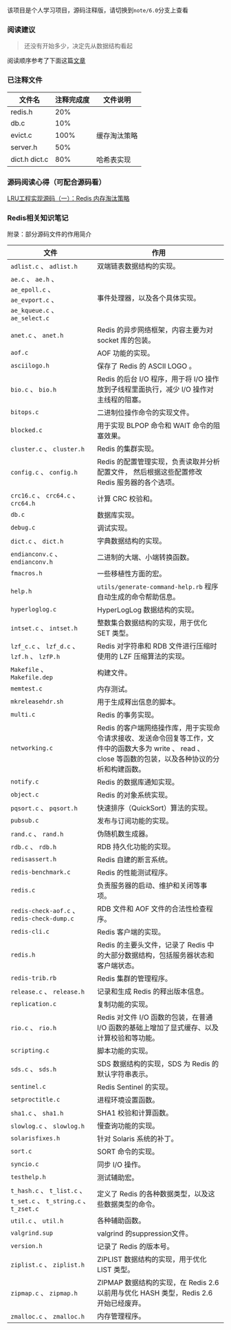 该项目是个人学习项目，源码注释版，请切换到`note/6.0`分支上查看

### 阅读建议

> 还没有开始多少，决定先从数据结构看起

阅读顺序参考了下面这篇[文章](https://blog.huangz.me/diary/2014/how-to-read-redis-source-code.html)

### 已注释文件
文件名|注释完成度|文件说明
----|--|--
redis.h| 20% | 
db.c | 10% | 
evict.c | 100% | 缓存淘汰策略
server.h | 50% | 
dict.h dict.c | 80% | 哈希表实现

### 源码阅读心得（可配合源码看）

[LRU工程实现源码（一）：Redis 内存淘汰策略](https://www.cnblogs.com/lifan1998/p/15001630.html)

### Redis相关知识笔记



附录：部分源码文件的作用简介

文件|作用 
---|---
``adlist.c`` 、 ``adlist.h``                                      | 双端链表数据结构的实现。     
``ae.c`` 、 ``ae.h`` 、 ``ae_epoll.c`` 、 ``ae_evport.c`` 、``ae_kqueue.c`` 、 ``ae_select.c``      | 事件处理器，以及各个具体实现。                        
``anet.c`` 、 ``anet.h``                                          | Redis 的异步网络框架，内容主要为对 socket 库的包装。            
``aof.c``                                                         | AOF 功能的实现。                                                
``asciilogo.h``                                                   | 保存了 Redis 的 ASCII LOGO 。                                   
``bio.c`` 、 ``bio.h``                                            | Redis 的后台 I/O 程序，用于将 I/O 操作放到子线程里面执行，减少 I/O 操作对主线程的阻塞。
``bitops.c``                                                      | 二进制位操作命令的实现文件。                                    
 ``blocked.c``                                                     | 用于实现 BLPOP 命令和 WAIT 命令的阻塞效果。                     
``cluster.c`` 、 ``cluster.h``                                    | Redis 的集群实现。                                              
``config.c`` 、 ``config.h``                                      | Redis 的配置管理实现，负责读取并分析配置文件， 然后根据这些配置修改 Redis 服务器的各个选项。                    
``crc16.c`` 、 ``crc64.c`` 、 ``crc64.h``                         | 计算 CRC 校验和。                                                
``db.c``                                                          | 数据库实现。                                                     
``debug.c``                                                       | 调试实现。                                                       
``dict.c`` 、 ``dict.h``                                          | 字典数据结构的实现。                                             
``endianconv.c`` 、 ``endianconv.h``                              | 二进制的大端、小端转换函数。                                     
``fmacros.h``                                                     | 一些移植性方面的宏。                                             
``help.h``                                                        | ``utils/generate-command-help.rb`` 程序自动生成的命令帮助信息。  
``hyperloglog.c``                                                 | HyperLogLog 数据结构的实现。                                    
``intset.c`` 、 ``intset.h``                                      | 整数集合数据结构的实现，用于优化 SET 类型。                      
``lzf_c.c`` 、 ``lzf_d.c`` 、 ``lzf.h`` 、 ``lzfP.h``             | Redis 对字符串和 RDB 文件进行压缩时使用的 LZF 压缩算法的实现。   
``Makefile`` 、 ``Makefile.dep``                                  | 构建文件。                                                     
``memtest.c``                                                     | 内存测试。                                                        
``mkreleasehdr.sh``                                               | 用于生成释出信息的脚本。                                         
``multi.c``                                                       | Redis 的事务实现。                                                
``networking.c``                                                  | Redis 的客户端网络操作库，用于实现命令请求接收、发送命令回复等工作，文件中的函数大多为 write 、 read 、 close 等函数的包装，以及各种协议的分析和构建函数。
``notify.c``                                                      | Redis 的数据库通知实现。                                          
``object.c``                                                      | Redis 的对象系统实现。                                            
``pqsort.c`` 、 ``pqsort.h``                                      | 快速排序（QuickSort）算法的实现。                                 
``pubsub.c``                                                      | 发布与订阅功能的实现。                                            
``rand.c`` 、 ``rand.h``                                          | 伪随机数生成器。                                                  
``rdb.c`` 、 ``rdb.h``                                            | RDB 持久化功能的实现。                                            
``redisassert.h``                                                 | Redis 自建的断言系统。                                            
``redis-benchmark.c``                                             | Redis 的性能测试程序。                                            
``redis.c``                                                       | 负责服务器的启动、维护和关闭等事项。                              
``redis-check-aof.c`` 、 ``redis-check-dump.c``                   | RDB 文件和 AOF 文件的合法性检查程序。                             
``redis-cli.c``                                                   | Redis 客户端的实现。                                              
``redis.h``                                                       | Redis 的主要头文件，记录了 Redis 中的大部分数据结构，包括服务器状态和客户端状态。                                      
``redis-trib.rb``                                                 | Redis 集群的管理程序。                                            
``release.c`` 、 ``release.h``                                    | 记录和生成 Redis 的释出版本信息。                                 
``replication.c``                                                 | 复制功能的实现。
``rio.c`` 、 ``rio.h``                                            | Redis 对文件 I/O 函数的包装，在普通 I/O 函数的基础上增加了显式缓存、以及计算校验和等功能。
``scripting.c``                                                   | 脚本功能的实现。 
``sds.c`` 、 ``sds.h``                                            | SDS 数据结构的实现，SDS 为 Redis 的默认字符串表示。
``sentinel.c``                                                    | Redis Sentinel 的实现。
``setproctitle.c``                                                | 进程环境设置函数。
``sha1.c`` 、 ``sha1.h``                                          | SHA1 校验和计算函数。
``slowlog.c`` 、 ``slowlog.h``                                    | 慢查询功能的实现。
``solarisfixes.h``                                                | 针对 Solaris 系统的补丁。
``sort.c``                                                        | SORT 命令的实现。
``syncio.c``                                                      | 同步 I/O 操作。 
``testhelp.h``                                                    | 测试辅助宏。
``t_hash.c`` 、 ``t_list.c`` 、 ``t_set.c`` 、 ``t_string.c`` 、 ``t_zset.c`` | 定义了 Redis 的各种数据类型，以及这些数据类型的命令。
``util.c`` 、 ``util.h``                                          | 各种辅助函数。                                                    
``valgrind.sup``                                                  | valgrind 的suppression文件。                                      
``version.h``                                                     | 记录了 Redis 的版本号。                                           
``ziplist.c`` 、 ``ziplist.h``                                    | ZIPLIST 数据结构的实现，用于优化 LIST 类型。                      
``zipmap.c`` 、 ``zipmap.h``                                      | ZIPMAP 数据结构的实现，在 Redis 2.6 以前用与优化 HASH 类型，Redis 2.6 开始已经废弃。                                          
``zmalloc.c`` 、 ``zmalloc.h``                                    | 内存管理程序。                                                    